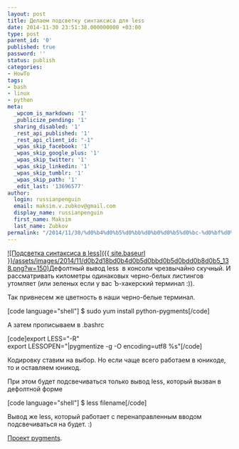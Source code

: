 ```yaml
---
layout: post
title: Делаем подсветку синтаксиса для less
date: 2014-11-30 23:51:38.000000000 +03:00
type: post
parent_id: '0'
published: true
password: ''
status: publish
categories:
- HowTo
tags:
- bash
- linux
- python
meta:
  _wpcom_is_markdown: '1'
  _publicize_pending: '1'
  sharing_disabled: '1'
  _rest_api_published: '1'
  _rest_api_client_id: "-1"
  _wpas_skip_facebook: '1'
  _wpas_skip_google_plus: '1'
  _wpas_skip_twitter: '1'
  _wpas_skip_linkedin: '1'
  _wpas_skip_tumblr: '1'
  _wpas_skip_path: '1'
  _edit_last: '13696577'
author:
  login: russianpenguin
  email: maksim.v.zubkov@gmail.com
  display_name: russianpenguin
  first_name: Maksim
  last_name: Zubkov
permalink: "/2014/11/30/%d0%b4%d0%b5%d0%bb%d0%b0%d0%b5%d0%bc-%d0%bf%d0%be%d0%b4%d1%81%d0%b2%d0%b5%d1%82%d0%ba%d1%83-%d1%81%d0%b8%d0%bd%d1%82%d0%b0%d0%ba%d1%81%d0%b8%d1%81%d0%b0-%d0%b4%d0%bb%d1%8f-less/"
---
```

[![Подсветка синтаксиса в less]({{ site.baseurl }}/assets/images/2014/11/d0b2d18bd0b4d0b5d0bbd0b5d0bdd0b8d0b5_138.png?w=150)](https://russianpenguin.files.wordpress.com/2014/11/d0b2d18bd0b4d0b5d0bbd0b5d0bdd0b8d0b5_138.png)Дефолтный вывод less&nbsp; в консоли чрезвычайно скучный. И рассматривать километры одинаковых черно-белых листингов утомляет (или зеленых если у вас Ъ-хакерский терминал :)).

Так привнесем же цветность в наши черно-белые терминал.

[code language="shell"] $ sudo yum install python-pygments[/code]

А затем прописываем в .bashrc

[code]export LESS="-R"  
export LESSOPEN="|pygmentize -g -O encoding=utf8 %s"[/code]

Кодировку ставим на выбор. Но если чаще всего работаем в юникоде, то и оставляем юникод.

При этом будет подсвечиваться только вывод less, который вызван в дефолтной форме

[code language="shell"] $ less filename[/code]

Вывод же less, который работает с перенаправленным вводом подсвечиваться на будет. :)

[Проект pygments](http://pygments.org/ "Python syntax highlighter").

